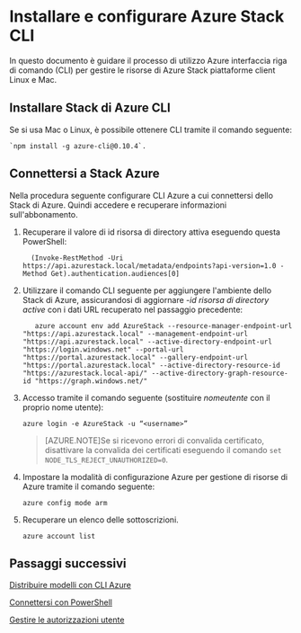 <properties
    pageTitle="Connettersi a Stack Azure con CLI | Microsoft Azure"
    description="Informazioni su come utilizzare l'interfaccia della riga di comando multipiattaforma (CLI) per gestire e distribuire risorse nella pila di Azure"
    services="azure-stack"
    documentationCenter=""
    authors="HeathL17"
    manager="byronr"
    editor=""/>

<tags
    ms.service="azure-stack"
    ms.workload="na"
    ms.tgt_pltfrm="na"
    ms.devlang="na"
    ms.topic="article"
    ms.date="10/19/2016"
    ms.author="helaw"/>

# <a name="install-and-configure-azure-stack-cli"></a>Installare e configurare Azure Stack CLI

In questo documento è guidare il processo di utilizzo Azure interfaccia riga di comando (CLI) per gestire le risorse di Azure Stack piattaforme client Linux e Mac.  

## <a name="install-azure-stack-cli"></a>Installare Stack di Azure CLI

Se si usa Mac o Linux, è possibile ottenere CLI tramite il comando seguente:
  
    `npm install -g azure-cli@0.10.4`.


## <a name="connect-to-azure-stack"></a>Connettersi a Stack Azure
Nella procedura seguente configurare CLI Azure a cui connettersi dello Stack di Azure. Quindi accedere e recuperare informazioni sull'abbonamento.

1.  Recuperare il valore di id risorsa di directory attiva eseguendo questa PowerShell:
        
          (Invoke-RestMethod -Uri https://api.azurestack.local/metadata/endpoints?api-version=1.0 -Method Get).authentication.audiences[0]

2.  Utilizzare il comando CLI seguente per aggiungere l'ambiente dello Stack di Azure, assicurandosi di aggiornare *-id risorsa di directory active* con i dati URL recuperato nel passaggio precedente:

           azure account env add AzureStack --resource-manager-endpoint-url "https://api.azurestack.local" --management-endpoint-url "https://api.azurestack.local" --active-directory-endpoint-url  "https://login.windows.net" --portal-url "https://portal.azurestack.local" --gallery-endpoint-url "https://portal.azurestack.local" --active-directory-resource-id "https://azurestack.local-api/" --active-directory-graph-resource-id "https://graph.windows.net/"

3.  Accesso tramite il comando seguente (sostituire *nomeutente* con il proprio nome utente):

        azure login -e AzureStack -u “<username>”

    >[AZURE.NOTE]Se si ricevono errori di convalida certificato, disattivare la convalida dei certificati eseguendo il comando `set        NODE_TLS_REJECT_UNAUTHORIZED=0`.

4.  Impostare la modalità di configurazione Azure per gestione di risorse di Azure tramite il comando seguente:

        azure config mode arm

5.  Recuperare un elenco delle sottoscrizioni.

        azure account list     

## <a name="next-steps"></a>Passaggi successivi

[Distribuire modelli con CLI Azure](azure-stack-deploy-template-command-line.md)

[Connettersi con PowerShell](azure-stack-connect-powershell.md)

[Gestire le autorizzazioni utente](azure-stack-manage-permissions.md)
